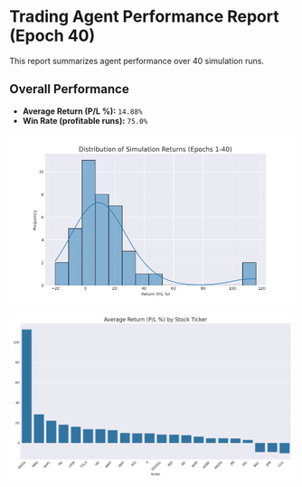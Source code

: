 # Trading Agent Performance Report (Epoch 40)

This report summarizes agent performance over 40 simulation runs.

## Overall Performance
- **Average Return (P/L %):** `14.88%`
- **Win Rate (profitable runs):** `75.0%`

![Returns Distribution](epoch_40_returns_distribution.png)

![Performance by Ticker](epoch_40_performance_by_ticker.png)

